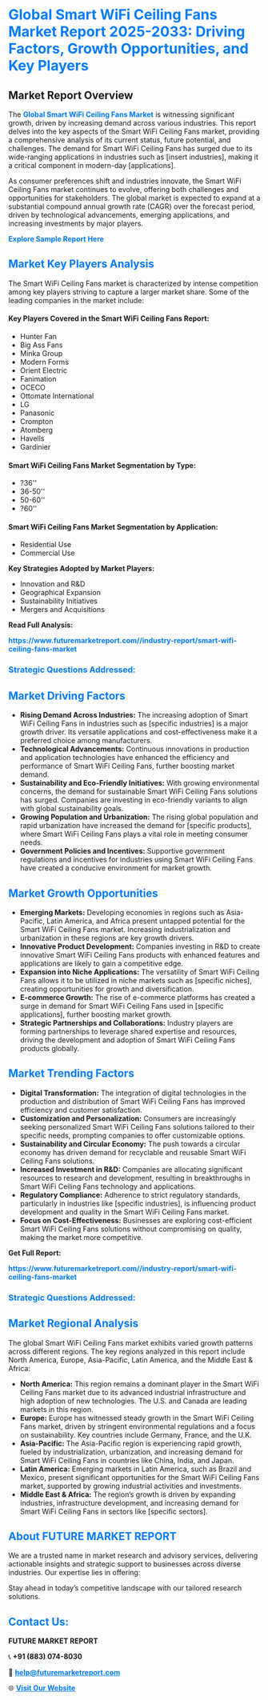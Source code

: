 <h1 style="color: #007BFF;">Global Smart WiFi Ceiling Fans Market Report 2025-2033: Driving Factors, Growth Opportunities, and Key Players</h1>

<section id="overview">
<h2>Market Report Overview</h2>
<p>The <a href="https://www.futuremarketreport.com//industry-report/smart-wifi-ceiling-fans-market" style="color: #007BFF; text-decoration: none;"><strong>Global Smart WiFi Ceiling Fans Market</strong></a> is witnessing significant growth, driven by increasing demand across various industries. This report delves into the key aspects of the Smart WiFi Ceiling Fans market, providing a comprehensive analysis of its current status, future potential, and challenges. The demand for Smart WiFi Ceiling Fans has surged due to its wide-ranging applications in industries such as [insert industries], making it a critical component in modern-day [applications].</p>
<p>As consumer preferences shift and industries innovate, the Smart WiFi Ceiling Fans market continues to evolve, offering both challenges and opportunities for stakeholders. The global market is expected to expand at a substantial compound annual growth rate (CAGR) over the forecast period, driven by technological advancements, emerging applications, and increasing investments by major players.</p>
</section>

<section id="overview">
<p><a href="https://www.futuremarketreport.com//request-sample/reportId=47167" style="color: #007BFF; text-decoration: none;"><strong>Explore Sample Report Here</strong></a></p>
</section>

<section id="key-players">
<h2 style="color: #007BFF;">Market Key Players Analysis</h2>
<p>The Smart WiFi Ceiling Fans market is characterized by intense competition among key players striving to capture a larger market share. Some of the leading companies in the market include:</p>
<h4>Key Players Covered in the Smart WiFi Ceiling Fans Report:</h4>
<ul><li>Hunter Fan</li><li>Big Ass Fans</li><li>Minka Group</li><li>Modern Forms</li><li>Orient Electric</li><li>Fanimation</li><li>OCECO</li><li>Ottomate International</li><li>LG</li><li>Panasonic</li><li>Crompton</li><li>Atomberg</li><li>Havells</li><li>Gardinier</li></ul>
<h4>Smart WiFi Ceiling Fans Market Segmentation by Type:</h4>
<ul><li>?36&#039;&#039;</li><li>36-50&#039;&#039;</li><li>50-60&#039;&#039;</li><li>?60&#039;&#039;</li></ul>

<h4>Smart WiFi Ceiling Fans Market Segmentation by Application:</h4>
<ul><li>Residential Use</li><li>Commercial Use</li></ul>
<p><strong>Key Strategies Adopted by Market Players:</strong></p>
<ul>
<li>Innovation and R&D</li>
<li>Geographical Expansion</li>
<li>Sustainability Initiatives</li>
<li>Mergers and Acquisitions</li>
</ul>
</section>

<section>
<p><strong>Read Full Analysis: </strong></p><a href="https://www.futuremarketreport.com//industry-report/smart-wifi-ceiling-fans-market" style="color: #007BFF; text-decoration: none;"><strong>https://www.futuremarketreport.com//industry-report/smart-wifi-ceiling-fans-market</strong></a>
<h3 style="color: #007BFF;">Strategic Questions Addressed:</h3>
</section>

<section id="driving-factors">
<h2 style="color: #007BFF;">Market Driving Factors</h2>
<ul>
<li><strong>Rising Demand Across Industries:</strong> The increasing adoption of Smart WiFi Ceiling Fans in industries such as [specific industries] is a major growth driver. Its versatile applications and cost-effectiveness make it a preferred choice among manufacturers.</li>
<li><strong>Technological Advancements:</strong> Continuous innovations in production and application technologies have enhanced the efficiency and performance of Smart WiFi Ceiling Fans, further boosting market demand.</li>
<li><strong>Sustainability and Eco-Friendly Initiatives:</strong> With growing environmental concerns, the demand for sustainable Smart WiFi Ceiling Fans solutions has surged. Companies are investing in eco-friendly variants to align with global sustainability goals.</li>
<li><strong>Growing Population and Urbanization:</strong> The rising global population and rapid urbanization have increased the demand for [specific products], where Smart WiFi Ceiling Fans plays a vital role in meeting consumer needs.</li>
<li><strong>Government Policies and Incentives:</strong> Supportive government regulations and incentives for industries using Smart WiFi Ceiling Fans have created a conducive environment for market growth.</li>
</ul>
</section>

<section id="growth-opportunities">
<h2 style="color: #007BFF;">Market Growth Opportunities</h2>
<ul>
<li><strong>Emerging Markets:</strong> Developing economies in regions such as Asia-Pacific, Latin America, and Africa present untapped potential for the Smart WiFi Ceiling Fans market. Increasing industrialization and urbanization in these regions are key growth drivers.</li>
<li><strong>Innovative Product Development:</strong> Companies investing in R&D to create innovative Smart WiFi Ceiling Fans products with enhanced features and applications are likely to gain a competitive edge.</li>
<li><strong>Expansion into Niche Applications:</strong> The versatility of Smart WiFi Ceiling Fans allows it to be utilized in niche markets such as [specific niches], creating opportunities for growth and diversification.</li>
<li><strong>E-commerce Growth:</strong> The rise of e-commerce platforms has created a surge in demand for Smart WiFi Ceiling Fans used in [specific applications], further boosting market growth.</li>
<li><strong>Strategic Partnerships and Collaborations:</strong> Industry players are forming partnerships to leverage shared expertise and resources, driving the development and adoption of Smart WiFi Ceiling Fans products globally.</li>
</ul>
</section>

<section id="trending-factors">
<h2 style="color: #007BFF;">Market Trending Factors</h2>
<ul>
<li><strong>Digital Transformation:</strong> The integration of digital technologies in the production and distribution of Smart WiFi Ceiling Fans has improved efficiency and customer satisfaction.</li>
<li><strong>Customization and Personalization:</strong> Consumers are increasingly seeking personalized Smart WiFi Ceiling Fans solutions tailored to their specific needs, prompting companies to offer customizable options.</li>
<li><strong>Sustainability and Circular Economy:</strong> The push towards a circular economy has driven demand for recyclable and reusable Smart WiFi Ceiling Fans solutions.</li>
<li><strong>Increased Investment in R&D:</strong> Companies are allocating significant resources to research and development, resulting in breakthroughs in Smart WiFi Ceiling Fans technology and applications.</li>
<li><strong>Regulatory Compliance:</strong> Adherence to strict regulatory standards, particularly in industries like [specific industries], is influencing product development and quality in the Smart WiFi Ceiling Fans market.</li>
<li><strong>Focus on Cost-Effectiveness:</strong> Businesses are exploring cost-efficient Smart WiFi Ceiling Fans solutions without compromising on quality, making the market more competitive.</li>
</ul>
</section>

<section>
<p><strong>Get Full Report: </strong></p><a href="https://www.futuremarketreport.com//industry-report/smart-wifi-ceiling-fans-market" style="color: #007BFF; text-decoration: none;"><strong>https://www.futuremarketreport.com//industry-report/smart-wifi-ceiling-fans-market</strong></a>
<h3 style="color: #007BFF;">Strategic Questions Addressed:</h3>
</section>


<section id="regional-analysis">
<h2 style="color: #007BFF;">Market Regional Analysis</h2>
<p>The global Smart WiFi Ceiling Fans market exhibits varied growth patterns across different regions. The key regions analyzed in this report include North America, Europe, Asia-Pacific, Latin America, and the Middle East & Africa:</p>
<ul>
<li><strong>North America:</strong> This region remains a dominant player in the Smart WiFi Ceiling Fans market due to its advanced industrial infrastructure and high adoption of new technologies. The U.S. and Canada are leading markets in this region.</li>
<li><strong>Europe:</strong> Europe has witnessed steady growth in the Smart WiFi Ceiling Fans market, driven by stringent environmental regulations and a focus on sustainability. Key countries include Germany, France, and the U.K.</li>
<li><strong>Asia-Pacific:</strong> The Asia-Pacific region is experiencing rapid growth, fueled by industrialization, urbanization, and increasing demand for Smart WiFi Ceiling Fans in countries like China, India, and Japan.</li>
<li><strong>Latin America:</strong> Emerging markets in Latin America, such as Brazil and Mexico, present significant opportunities for the Smart WiFi Ceiling Fans market, supported by growing industrial activities and investments.</li>
<li><strong>Middle East & Africa:</strong> The region’s growth is driven by expanding industries, infrastructure development, and increasing demand for Smart WiFi Ceiling Fans in sectors like [specific sectors].</li>
</ul>
</section>

<footer>
<h2 style="color: #007BFF;">About FUTURE MARKET REPORT</h2>
<p>We are a trusted name in market research and advisory services, delivering actionable insights and strategic support to businesses across diverse industries. Our expertise lies in offering:</p>

<p>Stay ahead in today’s competitive landscape with our tailored research solutions.</p>

<h2 style="color: #007BFF;">Contact Us:</h2>
<p><strong>FUTURE MARKET REPORT</strong></p>
<p>📞 <strong>+91 (883) 074-8030</strong></p>
<p>📧 <strong><a href="mailto:help@futuremarketreport.com" style="color: #007BFF;">help@futuremarketreport.com</a></strong></p>
<p>🌐 <strong><a href="https://www.futuremarketreport.com/" style="color: #007BFF;">Visit Our Website</a></strong></p>
</footer>